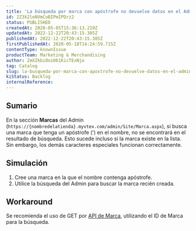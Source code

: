 ```yaml
---
title: 'La búsqueda por marca con apóstrofe no devuelve datos en el Admin'
id: 2Z3k2leNVmCoBIPmIPDrz2
status: PUBLISHED
createdAt: 2020-05-05T15:36:13.219Z
updatedAt: 2022-12-22T20:43:15.385Z
publishedAt: 2022-12-22T20:43:15.385Z
firstPublishedAt: 2020-05-18T14:24:59.715Z
contentType: knownIssue
productTeam: Marketing & Merchandising
author: 2mXZkbi0oi061KicTExNjo
tag: Catalog
slug: la-busqueda-por-marca-con-apostrofe-no-devuelve-datos-en-el-admin
kiStatus: Backlog
internalReference: 
---
```


## Sumario

En la sección __Marcas__ del Admin (`https://{nombredelatienda}.myvtex.com/admin/Site/Marca.aspx`), si busca una marca que tenga un apóstrofe (') en el nombre, no se encontrará en el resultado de búsqueda. Esto sucede incluso si la marca existe en la lista. Sin embargo, los demás caracteres especiales funcionan correctamente.

## Simulación

1. Cree una marca en la que el nombre contenga apóstrofe.
2. Utilice la búsqueda del Admin para buscar la marca recién creada.

## Workaround

Se recomienda el uso de GET por [API de Marca](https://developers.vtex.com/reference/category-and-brand#brand), utilizando el ID de Marca para la búsqueda.


